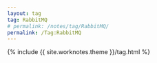 ```yaml
---
layout: tag
tag: RabbitMQ
# permalink: /notes/tag/RabbitMQ/
permalink: /Tag:RabbitMQ
---
```

{% include {{ site.worknotes.theme }}/tag.html %}